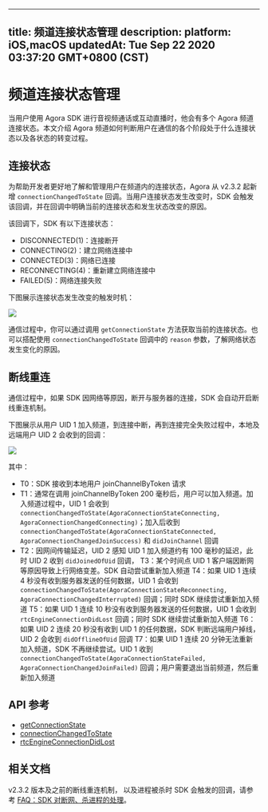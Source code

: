 
---
title: 频道连接状态管理
description: 
platform: iOS,macOS
updatedAt: Tue Sep 22 2020 03:37:20 GMT+0800 (CST)
---
# 频道连接状态管理
当用户使用 Agora SDK 进行音视频通话或互动直播时，他会有多个 Agora 频道连接状态。本文介绍 Agora 频道如何判断用户在通信的各个阶段处于什么连接状态以及各状态的转变过程。

## 连接状态

为帮助开发者更好地了解和管理用户在频道内的连接状态，Agora 从 v2.3.2 起新增 `connectionChangedToState` 回调。当用户连接状态发生改变时，SDK 会触发该回调，并在回调中明确当前的连接状态和发生状态改变的原因。

该回调下，SDK 有以下连接状态：

- DISCONNECTED(1)：连接断开
- CONNECTING(2)：建立网络连接中
- CONNECTED(3)：网络已连接
- RECONNECTING(4)：重新建立网络连接中
- FAILED(5)：网络连接失败

下图展示连接状态发生改变的触发时机：

![](https://web-cdn.agora.io/docs-files/1569297859333)

通信过程中，你可以通过调用 `getConnectionState` 方法获取当前的连接状态。也可以搭配使用 `connectionChangedToState` 回调中的 `reason` 参数，了解网络状态发生变化的原因。

## 断线重连

通信过程中，如果 SDK 因网络等原因，断开与服务器的连接，SDK 会自动开启断线重连机制。

下图展示从用户 UID 1 加入频道，到连接中断，再到连接完全失败过程中，本地及远端用户 UID 2 会收到的回调：

![](https://web-cdn.agora.io/docs-files/1569298035806)

其中：

- T0：SDK 接收到本地用户 joinChannelByToken 请求
- T1：通常在调用 joinChannelByToken 200 毫秒后，用户可以加入频道。加入频道过程中，UID 1 会收到 `connectionChangedToState(AgoraConnectionStateConnecting, AgoraConnectionChangedConnecting)`；加入后收到 `connectionChangedToState(AgoraConnectionStateConnected, AgoraConnectionChangedJoinSuccess)` 和 `didJoinChannel` 回调
- T2：因网间传输延迟，UID 2 感知 UID 1 加入频道约有 100 毫秒的延迟，此时 UID 2 收到 `didJoinedOfUid` 回调，
T3：某个时间点 UID 1 客户端因断网等原因导致上行网络变差。SDK 自动尝试重新加入频道
T4：如果 UID 1 连续 4 秒没有收到服务器发送的任何数据，UID 1 会收到 `connectionChangedToState(AgoraConnectionStateReconnecting, AgoraConnectionChangedInterrupted)` 回调；同时 SDK 继续尝试重新加入频道
T5：如果 UID 1 连续 10 秒没有收到服务器发送的任何数据，UID 1 会收到 `rtcEngineConnectionDidLost` 回调；同时 SDK 继续尝试重新加入频道
T6：如果 UID 2 连续 20 秒没有收到 UID 1 的任何数据，SDK 判断远端用户掉线，UID 2 会收到 `didOfflineOfUid` 回调
T7：如果 UID 1 连续 20 分钟无法重新加入频道，SDK 不再继续尝试。UID 1 收到 `connectionChangedToState(AgoraConnectionStateFailed, AgoraConnectionChangedJoinFailed)` 回调；用户需要退出当前频道，然后重新加入频道

## API 参考
- [getConnectionState](https://docs.agora.io/cn/Audio%20Broadcast/API%20Reference/oc/Classes/AgoraRtcEngineKit.html#//api/name/getConnectionState)
- [connectionChangedToState](https://docs.agora.io/cn/Audio%20Broadcast/API%20Reference/oc/Protocols/AgoraRtcEngineDelegate.html#//api/name/rtcEngine:connectionChangedToState:reason:)
- [rtcEngineConnectionDidLost](https://docs.agora.io/cn/Audio%20Broadcast/API%20Reference/oc/Protocols/AgoraRtcEngineDelegate.html#//api/name/rtcEngineConnectionDidLost:)

## 相关文档

v2.3.2 版本及之前的断线重连机制， 以及进程被杀时 SDK 会触发的回调，请参考 [FAQ：SDK 对断网、杀进程的处理](https://docs.agora.io/cn/faq/sdk_behavior)。
